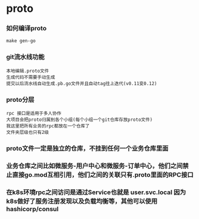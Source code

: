 # proto 

### 如何编译proto

```
make gen-go
```

### git流水线功能
```
本地编辑.proto文件
生成代码不需要手动生成
提交以后流水线自动生成.pb.go文件并且自动tag往上迭代(v0.11变0.12)
```

### proto分层
```
rpc 接口是适用于多人协作
大项目会把proto归属到各个小组(每个小组一个git仓库存放proto文件)
我这里把所有业务的rpc都放在一个仓库了
文件夹层级也只有2级
```

### proto文件一定是独立的仓库，不挂到任何一个业务仓库里面

### 业务仓库之间比如微服务-用户中心和微服务-订单中心，他们之间禁止直接go.mod互相引用，他们之间的关联只有.proto里面的RPC接口

### 在k8s环境rpc之间访问是通过Service也就是 user.svc.local 因为k8s做好了服务注册发现以及负载均衡等，其他可以使用 hashicorp/consul

